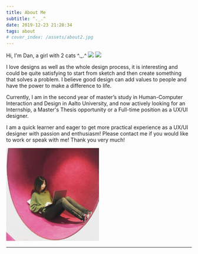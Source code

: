 ```yaml
---
title: About Me
subtitle: ^._.^
date: 2019-12-23 21:28:34
tags: about
# cover_index: /assets/about2.jpg
---
```


Hi, I'm Dan, a girl with 2 cats ^._.^
<img src="about001.jpg" width="25%"/> <img src="about002.jpg" width="25%"/> 

I love designs as well as the whole design process, it is interesting and could be quite satisfying to start from sketch and then create something that solves a problem. I believe good design can add values to people and have the power to make a difference to life. 

Currently, I am in the second year of master’s study in Human-Computer Interaction and Design in Aalto University, and now actively looking for an Internship, a Master's Thesis opportunity or a Full-time position as a UX/UI designer. 

I am a quick learner and eager to get more practical experience as a UX/UI designer with passion and enthusiasm! Please contact me if you would like to work or speak with me! Thank you very much!

<img src="/assets/about1.jpg" width="50%"/> 

---
